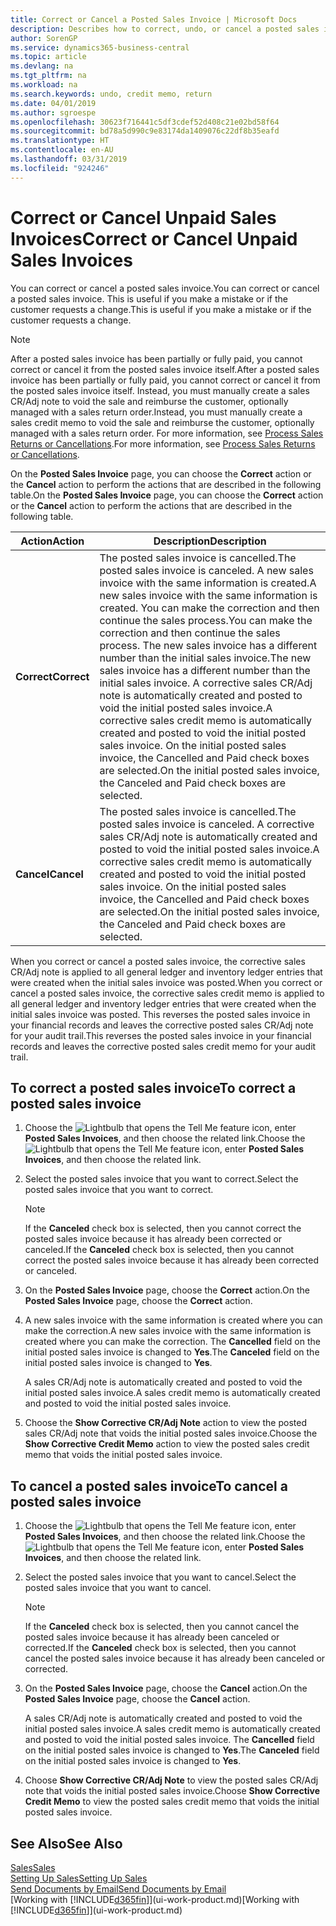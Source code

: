 ```yaml
---
title: Correct or Cancel a Posted Sales Invoice | Microsoft Docs
description: Describes how to correct, undo, or cancel a posted sales invoice and apply a sales CR/Adj Note.
author: SorenGP
ms.service: dynamics365-business-central
ms.topic: article
ms.devlang: na
ms.tgt_pltfrm: na
ms.workload: na
ms.search.keywords: undo, credit memo, return
ms.date: 04/01/2019
ms.author: sgroespe
ms.openlocfilehash: 30623f716441c5df3cdef52d408c21e02bd58f64
ms.sourcegitcommit: bd78a5d990c9e83174da1409076c22df8b35eafd
ms.translationtype: HT
ms.contentlocale: en-AU
ms.lasthandoff: 03/31/2019
ms.locfileid: "924246"
---
```

# <a name="correct-or-cancel-unpaid-sales-invoices"></a><span data-ttu-id="e0e27-103">Correct or Cancel Unpaid Sales Invoices</span><span class="sxs-lookup"><span data-stu-id="e0e27-103">Correct or Cancel Unpaid Sales Invoices</span></span>
<span data-ttu-id="e0e27-104">You can correct or cancel a posted sales invoice.</span><span class="sxs-lookup"><span data-stu-id="e0e27-104">You can correct or cancel a posted sales invoice.</span></span> <span data-ttu-id="e0e27-105">This is useful if you make a mistake or if the customer requests a change.</span><span class="sxs-lookup"><span data-stu-id="e0e27-105">This is useful if you make a mistake or if the customer requests a change.</span></span>

> [!NOTE]  
>   <span data-ttu-id="e0e27-106">After a posted sales invoice has been partially or fully paid, you cannot correct or cancel it from the posted sales invoice itself.</span><span class="sxs-lookup"><span data-stu-id="e0e27-106">After a posted sales invoice has been partially or fully paid, you cannot correct or cancel it from the posted sales invoice itself.</span></span> <span data-ttu-id="e0e27-107">Instead, you must manually create a sales CR/Adj note to void the sale and reimburse the customer, optionally managed with a sales return order.</span><span class="sxs-lookup"><span data-stu-id="e0e27-107">Instead, you must manually create a sales credit memo to void the sale and reimburse the customer, optionally managed with a sales return order.</span></span> <span data-ttu-id="e0e27-108">For more information, see [Process Sales Returns or Cancellations](sales-how-process-sales-returns-cancellations.md).</span><span class="sxs-lookup"><span data-stu-id="e0e27-108">For more information, see [Process Sales Returns or Cancellations](sales-how-process-sales-returns-cancellations.md).</span></span>

<span data-ttu-id="e0e27-109">On the **Posted Sales Invoice** page, you can choose the **Correct** action or the **Cancel** action to perform the actions that are described in the following table.</span><span class="sxs-lookup"><span data-stu-id="e0e27-109">On the **Posted Sales Invoice** page, you can choose the **Correct** action or the **Cancel** action to perform the actions that are described in the following table.</span></span>

| <span data-ttu-id="e0e27-110">Action</span><span class="sxs-lookup"><span data-stu-id="e0e27-110">Action</span></span> | <span data-ttu-id="e0e27-111">Description</span><span class="sxs-lookup"><span data-stu-id="e0e27-111">Description</span></span> |
| --- | --- |
| <span data-ttu-id="e0e27-112">**Correct**</span><span class="sxs-lookup"><span data-stu-id="e0e27-112">**Correct**</span></span> |<span data-ttu-id="e0e27-113">The posted sales invoice is cancelled.</span><span class="sxs-lookup"><span data-stu-id="e0e27-113">The posted sales invoice is canceled.</span></span> <span data-ttu-id="e0e27-114">A new sales invoice with the same information is created.</span><span class="sxs-lookup"><span data-stu-id="e0e27-114">A new sales invoice with the same information is created.</span></span> <span data-ttu-id="e0e27-115">You can make the correction and then continue the sales process.</span><span class="sxs-lookup"><span data-stu-id="e0e27-115">You can make the correction and then continue the sales process.</span></span> <span data-ttu-id="e0e27-116">The new sales invoice has a different number than the initial sales invoice.</span><span class="sxs-lookup"><span data-stu-id="e0e27-116">The new sales invoice has a different number than the initial sales invoice.</span></span> <span data-ttu-id="e0e27-117">A corrective sales CR/Adj note is automatically created and posted to void the initial posted sales invoice.</span><span class="sxs-lookup"><span data-stu-id="e0e27-117">A corrective sales credit memo is automatically created and posted to void the initial posted sales invoice.</span></span> <span data-ttu-id="e0e27-118">On the initial posted sales invoice, the Cancelled and Paid check boxes are selected.</span><span class="sxs-lookup"><span data-stu-id="e0e27-118">On the initial posted sales invoice, the Canceled and Paid check boxes are selected.</span></span> |
| <span data-ttu-id="e0e27-119">**Cancel**</span><span class="sxs-lookup"><span data-stu-id="e0e27-119">**Cancel**</span></span> |<span data-ttu-id="e0e27-120">The posted sales invoice is cancelled.</span><span class="sxs-lookup"><span data-stu-id="e0e27-120">The posted sales invoice is canceled.</span></span> <span data-ttu-id="e0e27-121">A corrective sales CR/Adj note is automatically created and posted to void the initial posted sales invoice.</span><span class="sxs-lookup"><span data-stu-id="e0e27-121">A corrective sales credit memo is automatically created and posted to void the initial posted sales invoice.</span></span> <span data-ttu-id="e0e27-122">On the initial posted sales invoice, the Cancelled and Paid check boxes are selected.</span><span class="sxs-lookup"><span data-stu-id="e0e27-122">On the initial posted sales invoice, the Canceled and Paid check boxes are selected.</span></span> |

<span data-ttu-id="e0e27-123">When you correct or cancel a posted sales invoice, the corrective sales CR/Adj note is applied to all general ledger and inventory ledger entries that were created when the initial sales invoice was posted.</span><span class="sxs-lookup"><span data-stu-id="e0e27-123">When you correct or cancel a posted sales invoice, the corrective sales credit memo is applied to all general ledger and inventory ledger entries that were created when the initial sales invoice was posted.</span></span> <span data-ttu-id="e0e27-124">This reverses the posted sales invoice in your financial records and leaves the corrective posted sales CR/Adj note for your audit trail.</span><span class="sxs-lookup"><span data-stu-id="e0e27-124">This reverses the posted sales invoice in your financial records and leaves the corrective posted sales credit memo for your audit trail.</span></span>

## <a name="to-correct-a-posted-sales-invoice"></a><span data-ttu-id="e0e27-125">To correct a posted sales invoice</span><span class="sxs-lookup"><span data-stu-id="e0e27-125">To correct a posted sales invoice</span></span>
1. <span data-ttu-id="e0e27-126">Choose the ![Lightbulb that opens the Tell Me feature](media/ui-search/search_small.png "Tell me what you want to do") icon, enter **Posted Sales Invoices**, and then choose the related link.</span><span class="sxs-lookup"><span data-stu-id="e0e27-126">Choose the ![Lightbulb that opens the Tell Me feature](media/ui-search/search_small.png "Tell me what you want to do") icon, enter **Posted Sales Invoices**, and then choose the related link.</span></span>  
2. <span data-ttu-id="e0e27-127">Select the posted sales invoice that you want to correct.</span><span class="sxs-lookup"><span data-stu-id="e0e27-127">Select the posted sales invoice that you want to correct.</span></span>

    > [!NOTE]  
    >   <span data-ttu-id="e0e27-128">If the **Canceled** check box is selected, then you cannot correct the posted sales invoice because it has already been corrected or canceled.</span><span class="sxs-lookup"><span data-stu-id="e0e27-128">If the **Canceled** check box is selected, then you cannot correct the posted sales invoice because it has already been corrected or canceled.</span></span>
3. <span data-ttu-id="e0e27-129">On the **Posted Sales Invoice** page, choose the **Correct** action.</span><span class="sxs-lookup"><span data-stu-id="e0e27-129">On the **Posted Sales Invoice** page, choose the **Correct** action.</span></span>  
4. <span data-ttu-id="e0e27-130">A new sales invoice with the same information is created where you can make the correction.</span><span class="sxs-lookup"><span data-stu-id="e0e27-130">A new sales invoice with the same information is created where you can make the correction.</span></span> <span data-ttu-id="e0e27-131">The **Cancelled** field on the initial posted sales invoice is changed to **Yes**.</span><span class="sxs-lookup"><span data-stu-id="e0e27-131">The **Canceled** field on the initial posted sales invoice is changed to **Yes**.</span></span>

    <span data-ttu-id="e0e27-132">A sales CR/Adj note is automatically created and posted to void the initial posted sales invoice.</span><span class="sxs-lookup"><span data-stu-id="e0e27-132">A sales credit memo is automatically created and posted to void the initial posted sales invoice.</span></span>
5. <span data-ttu-id="e0e27-133">Choose the **Show Corrective CR/Adj Note** action to view the posted sales CR/Adj note that voids the initial posted sales invoice.</span><span class="sxs-lookup"><span data-stu-id="e0e27-133">Choose the **Show Corrective Credit Memo** action to view the posted sales credit memo that voids the initial posted sales invoice.</span></span>

## <a name="to-cancel-a-posted-sales-invoice"></a><span data-ttu-id="e0e27-134">To cancel a posted sales invoice</span><span class="sxs-lookup"><span data-stu-id="e0e27-134">To cancel a posted sales invoice</span></span>
1. <span data-ttu-id="e0e27-135">Choose the ![Lightbulb that opens the Tell Me feature](media/ui-search/search_small.png "Tell me what you want to do") icon, enter **Posted Sales Invoices**, and then choose the related link.</span><span class="sxs-lookup"><span data-stu-id="e0e27-135">Choose the ![Lightbulb that opens the Tell Me feature](media/ui-search/search_small.png "Tell me what you want to do") icon, enter **Posted Sales Invoices**, and then choose the related link.</span></span>  
2. <span data-ttu-id="e0e27-136">Select the posted sales invoice that you want to cancel.</span><span class="sxs-lookup"><span data-stu-id="e0e27-136">Select the posted sales invoice that you want to cancel.</span></span>

    > [!NOTE]  
    >   <span data-ttu-id="e0e27-137">If the **Canceled** check box is selected, then you cannot cancel the posted sales invoice because it has already been canceled or corrected.</span><span class="sxs-lookup"><span data-stu-id="e0e27-137">If the **Canceled** check box is selected, then you cannot cancel the posted sales invoice because it has already been canceled or corrected.</span></span>
3. <span data-ttu-id="e0e27-138">On the **Posted Sales Invoice** page, choose the **Cancel** action.</span><span class="sxs-lookup"><span data-stu-id="e0e27-138">On the **Posted Sales Invoice** page, choose the **Cancel** action.</span></span>

    <span data-ttu-id="e0e27-139">A sales CR/Adj note is automatically created and posted to void the initial posted sales invoice.</span><span class="sxs-lookup"><span data-stu-id="e0e27-139">A sales credit memo is automatically created and posted to void the initial posted sales invoice.</span></span> <span data-ttu-id="e0e27-140">The **Cancelled** field on the initial posted sales invoice is changed to **Yes**.</span><span class="sxs-lookup"><span data-stu-id="e0e27-140">The **Canceled** field on the initial posted sales invoice is changed to **Yes**.</span></span>
4. <span data-ttu-id="e0e27-141">Choose **Show Corrective CR/Adj Note** to view the posted sales CR/Adj note that voids the initial posted sales invoice.</span><span class="sxs-lookup"><span data-stu-id="e0e27-141">Choose **Show Corrective Credit Memo** to view the posted sales credit memo that voids the initial posted sales invoice.</span></span>

## <a name="see-also"></a><span data-ttu-id="e0e27-142">See Also</span><span class="sxs-lookup"><span data-stu-id="e0e27-142">See Also</span></span>
[<span data-ttu-id="e0e27-143">Sales</span><span class="sxs-lookup"><span data-stu-id="e0e27-143">Sales</span></span>](sales-manage-sales.md)  
[<span data-ttu-id="e0e27-144">Setting Up Sales</span><span class="sxs-lookup"><span data-stu-id="e0e27-144">Setting Up Sales</span></span>](sales-setup-sales.md)  
[<span data-ttu-id="e0e27-145">Send Documents by Email</span><span class="sxs-lookup"><span data-stu-id="e0e27-145">Send Documents by Email</span></span>](ui-how-send-documents-email.md)  
<span data-ttu-id="e0e27-146">[Working with [!INCLUDE[d365fin](includes/d365fin_md.md)]](ui-work-product.md)</span><span class="sxs-lookup"><span data-stu-id="e0e27-146">[Working with [!INCLUDE[d365fin](includes/d365fin_md.md)]](ui-work-product.md)</span></span>
